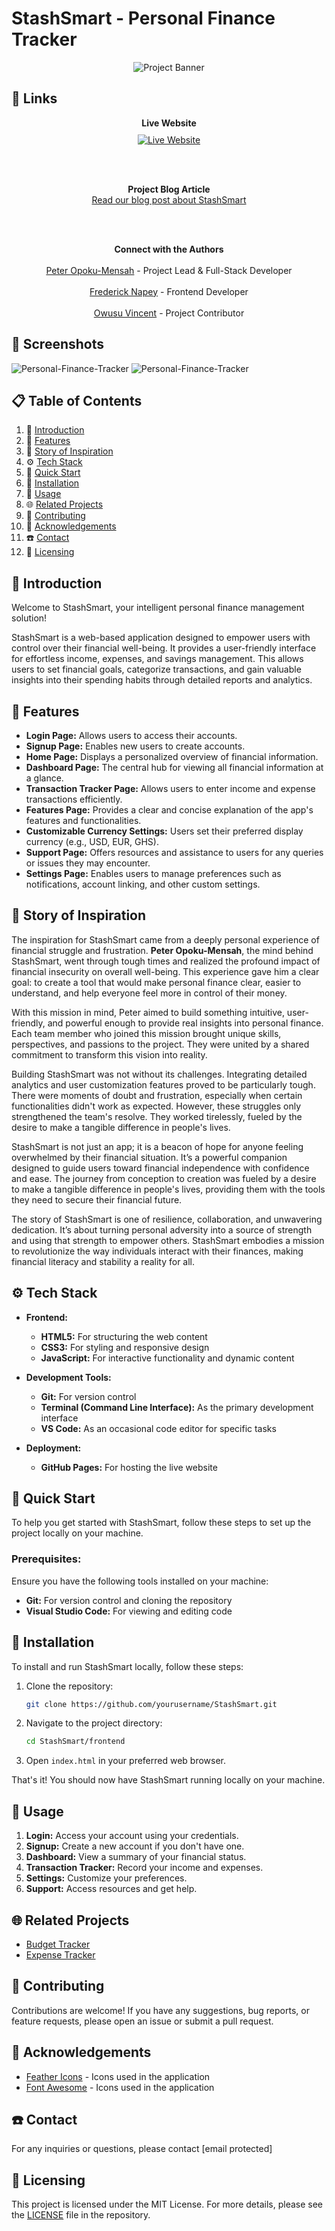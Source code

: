 # StashSmart - Personal Finance Tracker

<div align="center">
  <img src="./assets/stashsmart.png" alt="Project Banner">
</div>

## 🔗 Links

<div align="center">
  <strong>Live Website</strong><br>
  <a href="https://deezyfg.github.io/StashSmart/">
    <img src="https://i.postimg.cc/0Qz8hDKf/live-icon.png" alt="Live Website" style="margin-top: 10px;">
  </a>
</div>

<br><br>

<div align="center">
  <strong>Project Blog Article</strong><br>
  <a href="https://github.com/hardope">Read our blog post about StashSmart</a>
</div>

<br><br>

<div align="center">
  <strong>Connect with the Authors</strong><br><br>
  <a href="https://www.linkedin.com/in/opokumensahpeter/">Peter Opoku-Mensah</a> - Project Lead & Full-Stack Developer<br><br>
  <a href="https://www.linkedin.com/in/frederick-napey-85426a287/">Frederick Napey</a> - Frontend Developer<br><br>
  <a href="https://www.linkedin.com/in/owusuvincent/">Owusu Vincent</a> - Project Contributor
</div>

## 📸 Screenshots

![Personal-Finance-Tracker](./assets/sc-finished-product.png)
![Personal-Finance-Tracker](./assets/sc1-finished-product.png)

## 📋 Table of Contents

1. 🤖 [Introduction](#introduction)
2. 🔋 [Features](#features)
3. 🦜️ [Story of Inspiration](#story-of-inspiration)
4. ⚙️ [Tech Stack](#tech-stack)
5. 🤸 [Quick Start](#quick-start)
6. 🚀 [Installation](#installation)
7. 🤳️ [Usage](#usage)
8. 🌐️ [Related Projects](#related-projects)
9. 🤔️ [Contributing](#contributing)
10. 🫡 [Acknowledgements](#acknowledgements)
11. ☎️ [Contact](#contact)
12. 📃️ [Licensing](#licensing)

## 🤖 Introduction

Welcome to StashSmart, your intelligent personal finance management solution!

StashSmart is a web-based application designed to empower users with control over their financial well-being. It provides a user-friendly interface for effortless income, expenses, and savings management. This allows users to set financial goals, categorize transactions, and gain valuable insights into their spending habits through detailed reports and analytics.

## 🔋 Features

* **Login Page:** Allows users to access their accounts.
* **Signup Page:** Enables new users to create accounts.
* **Home Page:** Displays a personalized overview of financial information.
* **Dashboard Page:** The central hub for viewing all financial information at a glance.
* **Transaction Tracker Page:** Allows users to enter income and expense transactions efficiently.
* **Features Page:** Provides a clear and concise explanation of the app's features and functionalities.
* **Customizable Currency Settings:** Users set their preferred display currency (e.g., USD, EUR, GHS).
* **Support Page:** Offers resources and assistance to users for any queries or issues they may encounter.
* **Settings Page:** Enables users to manage preferences such as notifications, account linking, and other custom settings.

## 🦜️ Story of Inspiration

The inspiration for StashSmart came from a deeply personal experience of financial struggle and frustration. **Peter Opoku-Mensah**, the mind behind StashSmart, went through tough times and realized the profound impact of financial insecurity on overall well-being. This experience gave him a clear goal: to create a tool that would make personal finance clear, easier to understand, and help everyone feel more in control of their money.

With this mission in mind, Peter aimed to build something intuitive, user-friendly, and powerful enough to provide real insights into personal finance. Each team member who joined this mission brought unique skills, perspectives, and passions to the project. They were united by a shared commitment to transform this vision into reality.

Building StashSmart was not without its challenges. Integrating detailed analytics and user customization features proved to be particularly tough. There were moments of doubt and frustration, especially when certain functionalities didn't work as expected. However, these struggles only strengthened the team's resolve. They worked tirelessly, fueled by the desire to make a tangible difference in people's lives.

StashSmart is not just an app; it is a beacon of hope for anyone feeling overwhelmed by their financial situation. It’s a powerful companion designed to guide users toward financial independence with confidence and ease. The journey from conception to creation was fueled by a desire to make a tangible difference in people's lives, providing them with the tools they need to secure their financial future.

The story of StashSmart is one of resilience, collaboration, and unwavering dedication. It’s about turning personal adversity into a source of strength and using that strength to empower others. StashSmart embodies a mission to revolutionize the way individuals interact with their finances, making financial literacy and stability a reality for all.

## ⚙️ Tech Stack

* **Frontend:**
  - **HTML5:** For structuring the web content
  - **CSS3:** For styling and responsive design
  - **JavaScript:** For interactive functionality and dynamic content

* **Development Tools:**
  - **Git:** For version control
  - **Terminal (Command Line Interface):** As the primary development interface
  - **VS Code:** As an occasional code editor for specific tasks

* **Deployment:**
  - **GitHub Pages:** For hosting the live website

## 🤸 Quick Start

To help you get started with StashSmart, follow these steps to set up the project locally on your machine.

### Prerequisites:
Ensure you have the following tools installed on your machine:

- **Git:** For version control and cloning the repository
- **Visual Studio Code:** For viewing and editing code

## 🚀 Installation

To install and run StashSmart locally, follow these steps:

1. Clone the repository:
    ```bash
    git clone https://github.com/yourusername/StashSmart.git
    ```
2. Navigate to the project directory:
    ```bash
    cd StashSmart/frontend
    ```
3. Open `index.html` in your preferred web browser.

That's it! You should now have StashSmart running locally on your machine.

## 🤳️ Usage

1. **Login:** Access your account using your credentials.
2. **Signup:** Create a new account if you don't have one.
3. **Dashboard:** View a summary of your financial status.
4. **Transaction Tracker:** Record your income and expenses.
5. **Settings:** Customize your preferences.
6. **Support:** Access resources and get help.

## 🌐️ Related Projects

- [Budget Tracker](https://github.com/sammitjain/budget-tracker)
- [Expense Tracker](https://github.com/sameersyd/Expenso-iOS)

## 🤔️ Contributing

Contributions are welcome! If you have any suggestions, bug reports, or feature requests, please open an issue or submit a pull request.

## 🫡 Acknowledgements

- [Feather Icons](https://feathericons.com/) - Icons used in the application
- [Font Awesome](https://fontawesome.com/) - Icons used in the application

## ☎️ Contact

For any inquiries or questions, please contact [email protected]

## 📃️ Licensing

This project is licensed under the MIT License. For more details, please see the [LICENSE](LICENSE) file in the repository.

